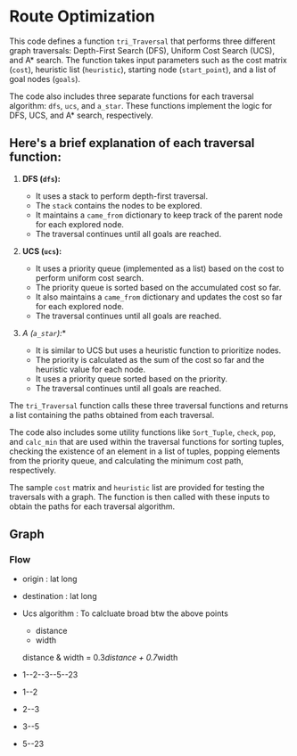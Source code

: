 # Route Optimization
This code defines a function `tri_Traversal` that performs three different graph traversals: Depth-First Search (DFS), Uniform Cost Search (UCS), and A* search. The function takes input parameters such as the cost matrix (`cost`), heuristic list (`heuristic`), starting node (`start_point`), and a list of goal nodes (`goals`).

The code also includes three separate functions for each traversal algorithm: `dfs`, `ucs`, and `a_star`. These functions implement the logic for DFS, UCS, and A* search, respectively.

## Here's a brief explanation of each traversal function:

1. **DFS (`dfs`):**
   - It uses a stack to perform depth-first traversal.
   - The `stack` contains the nodes to be explored.
   - It maintains a `came_from` dictionary to keep track of the parent node for each explored node.
   - The traversal continues until all goals are reached.

2. **UCS (`ucs`):**
   - It uses a priority queue (implemented as a list) based on the cost to perform uniform cost search.
   - The priority queue is sorted based on the accumulated cost so far.
   - It also maintains a `came_from` dictionary and updates the cost so far for each explored node.
   - The traversal continues until all goals are reached.

3. **A* (`a_star`):**
   - It is similar to UCS but uses a heuristic function to prioritize nodes.
   - The priority is calculated as the sum of the cost so far and the heuristic value for each node.
   - It uses a priority queue sorted based on the priority.
   - The traversal continues until all goals are reached.

The `tri_Traversal` function calls these three traversal functions and returns a list containing the paths obtained from each traversal.

The code also includes some utility functions like `Sort_Tuple`, `check`, `pop`, and `calc_min` that are used within the traversal functions for sorting tuples, checking the existence of an element in a list of tuples, popping elements from the priority queue, and calculating the minimum cost path, respectively.

The sample `cost` matrix and `heuristic` list are provided for testing the traversals with a graph. The function is then called with these inputs to obtain the paths for each traversal algorithm.








## Graph 
### Flow
- origin : lat long
- destination : lat long

- Ucs algorithm : To calcluate broad btw the above points 
    - distance 
    - width 

    distance & width = 0.3*distance + 0.7*width 

- 1--2--3--5--23

- 1--2 
- 2--3
- 3--5
- 5--23 
